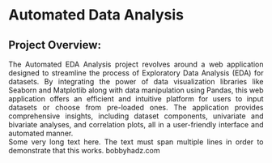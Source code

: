 # Automated Data Analysis

## Project Overview:
<div style='text-align: justify;'>
The Automated EDA Analysis project revolves around a web application designed to streamline the process of Exploratory Data Analysis (EDA) for datasets. By integrating the power of data visualization libraries like Seaborn and Matplotlib along with data manipulation using Pandas, this web application offers an efficient and intuitive platform for users to input datasets or choose from pre-loaded ones. The application provides comprehensive insights, including dataset components, univariate and bivariate analyses, and correlation plots, all in a user-friendly interface and automated manner.
</div>

<div align='justify'>
  Some very long text here.
  The text must span multiple lines in order to demonstrate that this works.
  bobbyhadz.com
</div>
